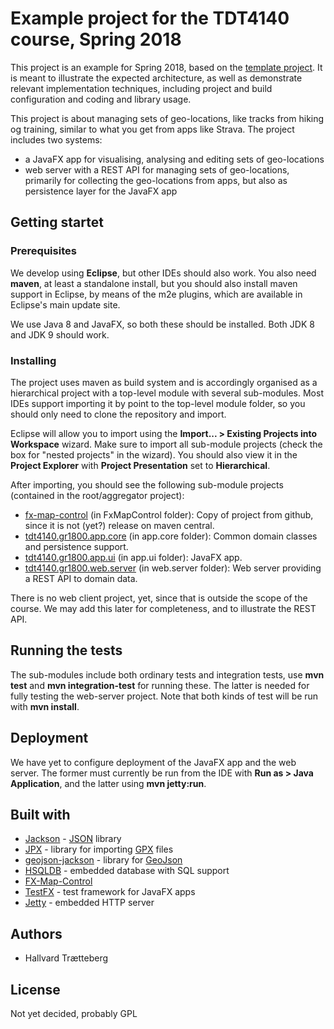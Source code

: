 # Example project for the TDT4140 course, Spring 2018

This project is an example for Spring 2018, based on the [template project](../tdt4140-gr18nn/README.md). It is meant to illustrate the expected architecture, as well as demonstrate relevant implementation techniques, including project and build configuration and coding and library usage.

This project is about managing sets of geo-locations, like tracks from hiking og training, similar to what you get from apps like Strava. The project includes two systems:
* a JavaFX app for visualising, analysing and editing sets of geo-locations
* web server with a REST API for managing sets of geo-locations, primarily for collecting the geo-locations from apps, but also as persistence layer for the JavaFX app

## Getting startet

### Prerequisites

We develop using **Eclipse**, but other IDEs should also work. You also need **maven**, at least a standalone install, but you should also install maven support in Eclipse, by means of the m2e plugins, which are available in Eclipse's main update site.

We use Java 8 and JavaFX, so both these should be installed. Both JDK 8 and JDK 9 should work.

### Installing 

The project uses maven as build system and is accordingly organised as a hierarchical project with a top-level module with several sub-modules. Most IDEs support importing it by point to the top-level module folder, so you should only need to clone the repository and import.

Eclipse will allow you to import using the **Import... > Existing Projects into Workspace** wizard. Make sure to import all sub-module projects (check the box for "nested projects" in the wizard). You should also view it in the **Project Explorer** with **Project Presentation** set to **Hierarchical**.

After importing, you should see the following sub-module projects (contained in the root/aggregator project):
* [fx-map-control](https://github.com/ClemensFischer/FX-Map-Control) (in FxMapControl folder): Copy of project from github, since it is not (yet?) release on maven central.
* [tdt4140.gr1800.app.core](app.core/README.md) (in app.core folder): Common domain classes and persistence support.
* [tdt4140.gr1800.app.ui](app.ui/README.md)  (in app.ui folder): JavaFX app.
* [tdt4140.gr1800.web.server](web.server/README.md) (in web.server folder): Web server providing a REST API to domain data.

There is no web client project, yet, since that is outside the scope of the course. We may add this later for completeness, and to illustrate the REST API.

## Running the tests

The sub-modules include both ordinary tests and integration tests, use **mvn test** and **mvn integration-test** for running these. The latter is needed for fully testing the web-server project. Note that both kinds of test will be run with **mvn install**.

## Deployment

We have yet to configure deployment of the JavaFX app and the web server. The former must currently be run from the IDE with **Run as > Java Application**, and the latter using **mvn jetty:run**.

## Built with
* [Jackson](https://github.com/FasterXML/jackson) - [JSON](https://www.json.org) library
* [JPX](https://github.com/jenetics/jpx) - library for importing [GPX](https://en.wikipedia.org/wiki/GPS_Exchange_Format) files
* [geojson-jackson](https://github.com/opendatalab-de/geojson-jackson) - library for [GeoJson](http://geojson.org)
* [HSQLDB](http://www.hsqldb.org) - embedded database with SQL support
* [FX-Map-Control](https://github.com/ClemensFischer/FX-Map-Control)
* [TestFX](https://github.com/TestFX/TestFX) - test framework for JavaFX apps
* [Jetty](https://www.eclipse.org/jetty/) - embedded HTTP server

## Authors

* Hallvard Trætteberg

## License

Not yet decided, probably GPL
